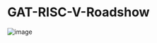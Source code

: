 # GAT-RISC-V-Roadshow
![image](https://github.com/user-attachments/assets/9338b40f-f157-4342-b0d9-8926f57144f4)
